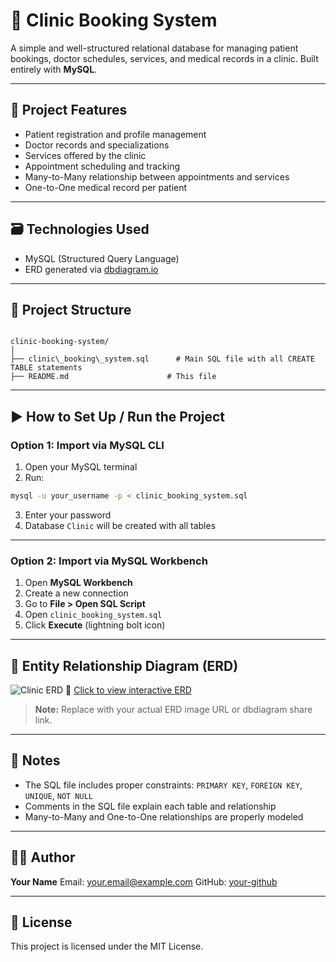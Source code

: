 # 🏥 Clinic Booking System

A simple and well-structured relational database for managing patient bookings, doctor schedules, services, and medical records in a clinic. Built entirely with **MySQL**.

---

## 📌 Project Features

- Patient registration and profile management  
- Doctor records and specializations  
- Services offered by the clinic  
- Appointment scheduling and tracking  
- Many-to-Many relationship between appointments and services  
- One-to-One medical record per patient  

---

## 🗃️ Technologies Used

- MySQL (Structured Query Language)
- ERD generated via [dbdiagram.io](https://dbdiagram.io)

---

## 📁 Project Structure

```

clinic-booking-system/
│
├── clinic\_booking\_system.sql      # Main SQL file with all CREATE TABLE statements
├── README.md                      # This file

````

---

## ▶️ How to Set Up / Run the Project

### Option 1: Import via MySQL CLI

1. Open your MySQL terminal
2. Run:

```bash
mysql -u your_username -p < clinic_booking_system.sql
````

3. Enter your password
4. Database `Clinic` will be created with all tables

---

### Option 2: Import via MySQL Workbench

1. Open **MySQL Workbench**
2. Create a new connection
3. Go to **File > Open SQL Script**
4. Open `clinic_booking_system.sql`
5. Click **Execute** (lightning bolt icon)

---

## 🧩 Entity Relationship Diagram (ERD)

![Clinic ERD](https://your-erd-image-link.com)
🔗 [Click to view interactive ERD](https://dbdiagram.io/d/your-diagram-id)

> **Note:** Replace with your actual ERD image URL or dbdiagram share link.

---

## 📌 Notes

* The SQL file includes proper constraints: `PRIMARY KEY`, `FOREIGN KEY`, `UNIQUE`, `NOT NULL`
* Comments in the SQL file explain each table and relationship
* Many-to-Many and One-to-One relationships are properly modeled

---

## 👨‍💻 Author

**Your Name**
Email: [your.email@example.com](mailto:brayanmaluki@gmail.com)
GitHub: [your-github](https://github.com/maluki65)

---

## 📄 License

This project is licensed under the MIT License.
